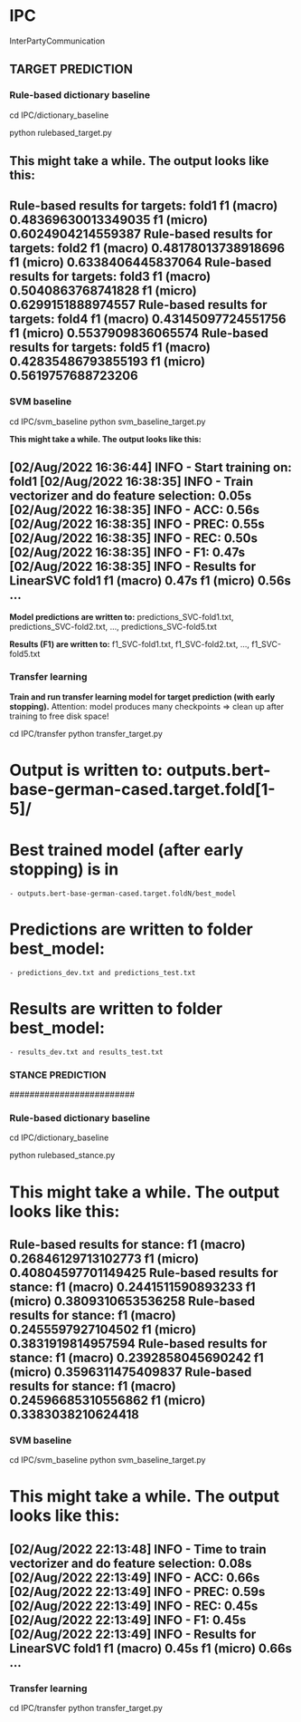 # IPC
InterPartyCommunication



## TARGET PREDICTION 


### Rule-based dictionary baseline

cd IPC/dictionary_baseline

python rulebased_target.py 

This might take a while. The output looks like this:
---
 Rule-based results for targets:	 fold1 	f1 (macro) 0.48369630013349035 	f1 (micro) 0.6024904214559387
 Rule-based results for targets:	 fold2 	f1 (macro) 0.48178013738918696 	f1 (micro) 0.6338406445837064
 Rule-based results for targets:	 fold3 	f1 (macro) 0.5040863768741828 	f1 (micro) 0.6299151888974557
 Rule-based results for targets:	 fold4 	f1 (macro) 0.43145097724551756 	f1 (micro) 0.5537909836065574
 Rule-based results for targets:	 fold5 	f1 (macro) 0.42835486793855193 	f1 (micro) 0.5619757688723206
---

### SVM baseline 

cd IPC/svm_baseline
python svm_baseline_target.py 

**This might take a while. The output looks like this:**

 [02/Aug/2022 16:36:44] INFO - Start training on: fold1
 [02/Aug/2022 16:38:35] INFO - Train vectorizer and do feature selection: 0.05s
 [02/Aug/2022 16:38:35] INFO - ACC:  0.56s
 [02/Aug/2022 16:38:35] INFO - PREC: 0.55s
 [02/Aug/2022 16:38:35] INFO - REC:  0.50s
 [02/Aug/2022 16:38:35] INFO - F1:   0.47s
 [02/Aug/2022 16:38:35] INFO - Results for LinearSVC	fold1	f1 (macro) 0.47s	f1 (micro)  0.56s
 ...
---

**Model predictions are written to:**
 predictions_SVC-fold1.txt, predictions_SVC-fold2.txt, ..., predictions_SVC-fold5.txt

**Results (F1) are written to:**
 f1_SVC-fold1.txt, f1_SVC-fold2.txt, ..., f1_SVC-fold5.txt



### Transfer learning

**Train and run transfer learning model for target prediction (with early stopping).**
   Attention: model produces many checkpoints => clean up after training to free disk space!

cd IPC/transfer
python transfer_target.py

# Output is written to: outputs.bert-base-german-cased.target.fold[1-5]/

# Best trained model (after early stopping) is in 
	- outputs.bert-base-german-cased.target.foldN/best_model

# Predictions are written to folder best_model:
	- predictions_dev.txt and predictions_test.txt

# Results are written to folder best_model:
	- results_dev.txt and results_test.txt



### STANCE PREDICTION ###
#########################

### Rule-based dictionary baseline

cd IPC/dictionary_baseline

python rulebased_stance.py

# This might take a while. The output looks like this:

Rule-based results for stance:	 	f1 (macro) 0.26846129713102773 	f1 (micro) 0.40804597701149425
Rule-based results for stance:	 	f1 (macro) 0.2441511590893233 	f1 (micro) 0.3809310653536258
Rule-based results for stance:	 	f1 (macro) 0.2455597927104502 	f1 (micro) 0.3831919814957594
Rule-based results for stance:	 	f1 (macro) 0.2392858045690242 	f1 (micro) 0.3596311475409837
Rule-based results for stance:	 	f1 (macro) 0.24596685310556862 	f1 (micro) 0.3383038210624418
---

### SVM baseline 

cd IPC/svm_baseline
python svm_baseline_target.py

# This might take a while. The output looks like this:

[02/Aug/2022 22:13:48] INFO - Time to train vectorizer and do feature selection: 0.08s
[02/Aug/2022 22:13:49] INFO - ACC:  0.66s
[02/Aug/2022 22:13:49] INFO - PREC: 0.59s
[02/Aug/2022 22:13:49] INFO - REC:  0.45s
[02/Aug/2022 22:13:49] INFO - F1:   0.45s
[02/Aug/2022 22:13:49] INFO - Results for LinearSVC	fold1	f1 (macro) 0.45s	f1 (micro)  0.66s
...
---

### Transfer learning

cd IPC/transfer
python transfer_target.py



